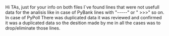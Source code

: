 Hi TAs, just for your info on both files I`ve found lines that were not usefull data for the analisis like in case of PyBank lines with "-----" or " >>>" so on. In case of PyPoll There was duplicated data it was reviewed and confirmed it was a duplicated data so the desition made by me in all the cases was to drop/eliminate those lines.